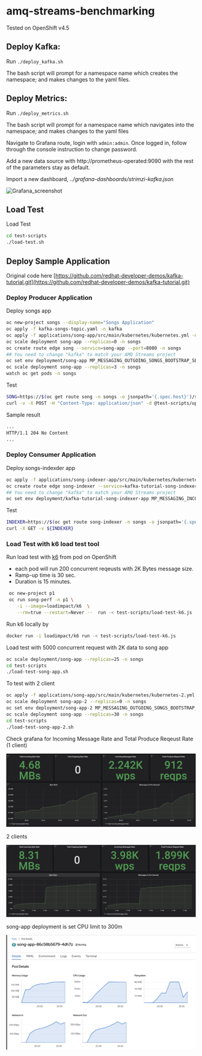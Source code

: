 # amq-streams-benchmarking
Tested on OpenShift v4.5

## Deploy Kafka:
Run ```./deploy_kafka.sh```

The bash script will prompt for a namespace name which creates the namespace; and makes changes to the yaml files.

## Deploy Metrics:
Run ```./deploy_metrics.sh```

The bash script will prompt for a namespace name which navigates into the namespace; and makes changes to the yaml files

Navigate to Grafana route, login with ```admin:admin```. Once logged in, follow through the console instruction to change password. 

Add a new data source with http://prometheus-operated:9090 with the rest of the parameters stay as default.

Import a new dashboard, *../grafana-dashboards/strimzi-kafka.json*

![Grafana_screenshot](https://user-images.githubusercontent.com/25560159/91380974-d7973b00-e858-11ea-9934-d903ddf12e23.png)

## Load Test
Load Test
```bash
cd test-scripts
./load-test.sh
```

## Deploy Sample Application

Original code here [https://github.com/redhat-developer-demos/kafka-tutorial.git](https://github.com/redhat-developer-demos/kafka-tutorial.git)

### Deploy Producer Application
Deploy songs app
```bash
oc new-project songs --display-name="Songs Application"
oc apply -f kafka-songs-topic.yaml -n kafka
oc apply -f applications/song-app/src/main/kubernetes/kubernetes.yml -n songs
oc scale deployment song-app --replicas=0 -n songs
oc create route edge song --service=song-app --port=8080 -n songs
## You need to change "kafka" to match your AMQ Streams project
oc set env deployment/song-app MP_MESSAGING_OUTGOING_SONGS_BOOTSTRAP_SERVERS=my-cluster-kafka-bootstrap.kafka.svc.cluster.local:9092 -n songs
oc scale deployment song-app --replicas=3 -n songs
watch oc get pods -n songs
```
Test 
```bash
SONG=https://$(oc get route song -n songs -o jsonpath='{.spec.host}')/songs
curl -v -X POST -H "Content-Type: application/json" -d @test-scripts/uprising.json ${SONG}
```
Sample result
```bash
...
HTTP/1.1 204 No Content
...
```
### Deploy Consumer Application
Deploy songs-indexder app
```bash
oc apply -f applications/song-indexer-app/src/main/kubernetes/kubernetes.yml -n songs
oc create route edge song-indexer --service=kafka-tutorial-song-indexer-app -n songs
## You need to change "kafka" to match your AMQ Streams project
oc set env deployment/kafka-tutorial-song-indexer-app MP_MESSAGING_INCOMING_SONGS_BOOTSTRAP_SERVERS=my-cluster-kafka-bootstrap.kafka.svc.cluster.local:9092 -n songs
```
Test 
```bash
INDEXER=https://$(oc get route song-indexer -n songs -o jsonpath='{.spec.host}')/events
curl -X GET -v ${INDEXER}
```
### Load Test with k6 load test tool
Run load test with [k6](https://k6.io) from pod on OpenShift 
  - each pod will run 200 concurrent reqeusts with 2K Bytes message size.
  - Ramp-up time is 30 sec.
  - Duration is 15 minutes.

```bash
 oc new-project p1
 oc run song-perf -n p1 \
    -i --image=loadimpact/k6  \
    --rm=true --restart=Never --  run -< test-scripts/load-test-k6.js
```

Run k6 locally by
```bash
docker run -i loadimpact/k6 run -< test-scripts/load-test-k6.js
```

Load test with 5000 concurrent request with 2K data to song app
```bash
oc scale deployment/song-app --replicas=25 -n songs
cd test-scripts
./load-test-song-app.sh
```
To test with 2 client
```bash
oc apply -f applications/song-app/src/main/kubernetes/kubernetes-2.yml -n songs
oc scale deployment song-app-2 --replicas=0 -n songs
oc set env deployment/song-app-2 MP_MESSAGING_OUTGOING_SONGS_BOOTSTRAP_SERVERS=my-cluster-kafka-bootstrap.kafka.svc.cluster.local:9092 -n songs
oc scale deployment song-app --replicas=30 -n songs
cd test-scripts
./load-test-song-app-2.sh
```
Check grafana for Incoming Message Rate and Total Produce Reqeust Rate (1 client)

![](test-scripts/song-app-5000-concurrent.png)

2 clients

![](test-scripts/song-app-5000-concurrent-2clients.png)

song-app deployment is set CPU limit to 300m 

![](test-scripts/song-app-utilization.png)

<!-- Edit [test-scripts/load-test-k6.js](test-scripts/load-test-k6.js). Replace url to your song app URL
```js
export default function() {
  const url = 'https://song-songs.apps.cluster-f2cc.f2cc.example.opentlc.com/songs';
  let headers = {'Content-Type': 'application/json'};
``` -->
<!-- Run Load test with k6
```bash
docker run -i loadimpact/k6 run -< test-scripts/load-test-k6.js
``` -->
<!-- 

Check Grafana Dashboard

![](test-scripts/k6.png) -->

